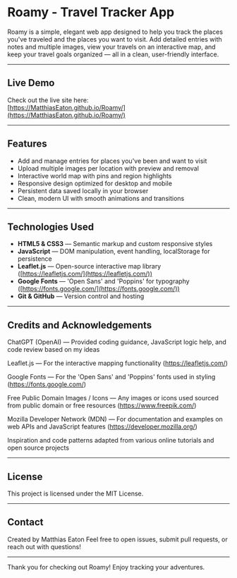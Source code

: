 # Roamy - Travel Tracker App

Roamy is a simple, elegant web app designed to help you track the places you've traveled and the places you want to visit. Add detailed entries with notes and multiple images, view your travels on an interactive map, and keep your travel goals organized — all in a clean, user-friendly interface.

---

## Live Demo

Check out the live site here:  
[https://MatthiasEaton.github.io/Roamy/](https://MatthiasEaton.github.io/Roamy/)  

---

## Features

- Add and manage entries for places you've been and want to visit  
- Upload multiple images per location with preview and removal  
- Interactive world map with pins and region highlights  
- Responsive design optimized for desktop and mobile  
- Persistent data saved locally in your browser  
- Clean, modern UI with smooth animations and transitions  

---

## Technologies Used

- **HTML5 & CSS3** — Semantic markup and custom responsive styles  
- **JavaScript** — DOM manipulation, event handling, localStorage for persistence  
- **Leaflet.js** — Open-source interactive map library ([https://leafletjs.com/](https://leafletjs.com/))  
- **Google Fonts** — 'Open Sans' and 'Poppins' for typography ([https://fonts.google.com/](https://fonts.google.com/))  
- **Git & GitHub** — Version control and hosting  

---

## Credits and Acknowledgements

ChatGPT (OpenAI) — Provided coding guidance, JavaScript logic help, and code review based on my ideas

Leaflet.js — For the interactive mapping functionality (https://leafletjs.com/)

Google Fonts — For the 'Open Sans' and 'Poppins' fonts used in styling (https://fonts.google.com/)

Free Public Domain Images / Icons — Any images or icons used sourced from public domain or free resources (https://www.freepik.com/)

Mozilla Developer Network (MDN) — For documentation and examples on web APIs and JavaScript features (https://developer.mozilla.org/)

Inspiration and code patterns adapted from various online tutorials and open source projects

---

## License

This project is licensed under the MIT License.

---

## Contact

Created by Matthias Eaton
Feel free to open issues, submit pull requests, or reach out with questions!

---

Thank you for checking out Roamy! Enjoy tracking your adventures.

